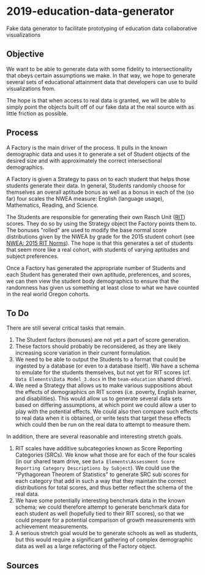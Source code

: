 # 2019-education-data-generator
Fake data generator to facilitate prototyping of education data collaborative visualizations

## Objective
We want to be able to generate data with some fidelity to intersectionality that obeys
certain assumptions we make.  In that way, we hope to generate several sets of
educational attainment data that developers can use to build visualizations from.

The hope is that when access to real data is granted, we will be able to simply point
the objects built off of our fake data at the real source with as little friction
as possible.

## Process
A Factory is the main driver of the process.  It pulls in the known demographic data
and uses it to generate a set of Student objects of the desired size and with
approximately the correct intersectional demographics.

A Factory is given a Strategy to pass on to each student that helps those students
generate their data.  In general, Students randomly choose for themselves an overall
aptitude bonus as well as a bonus in each of the (so far) four scales the NWEA
measure: English (language usage), Mathematics, Reading, and Science.

The Students are responsible for generating their own Rasch Unit ([RIT]) scores. They
do so by using the Strategy object the Factory points them to. The bonuses "rolled"
are used to modify the base normal score distributions given by the NWEA by grade
for the 2015 student cohort (see [NWEA: 2015 RIT Norms]).  The hope is that this
generates a set of students that seem more like a real cohort, with students of
varying aptitudes and subject preferences.

Once a Factory has generated the appropriate number of Students and each Student
has generated their own aptitude, preferences, and scores, we can then view the student
body demographics to ensure that the randomness has given us something at least close
to what we have counted in the real world Oregon cohorts.

## To Do
There are still several critical tasks that remain.
1. The Student factors (bonuses) are not yet a part of score generation.
1. These factors should probably be reconsidered, as they are likely increasing score
variation in their current formulation.
1. We need to be able to output the Students to a format that could be ingested by a database
(or even to a database itself).  We have a schema to emulate for the students themselves,
but not yet for RIT scores (cf. `Data Elements\Data Model_3.docx` in the `team-education`
shared drive).
1. We need a Strategy that allows us to make various suppositions about the effects
of demographics on RIT scores (i.e. poverty, English learner, and disabilities).  This
would allow us to generate several data sets based on differing assumptions, at which
point we could allow a user to play with the potential effects.  We could also then
compare such effects to real data when it is obtained, or write tests that target these
effects which could then be run on the real data to attempt to measure them.

In addition, there are several reasonable and interesting stretch goals.
1. RIT scales have additive subcategories known as Score Reporting Categories (SRCs).
We know what those are for each of the four scales (in our shared team drive, see
`Data Elements\Assessment Score Reporting Category Descriptions by Subject`).  We could
use the "Pythagorean Theorem of Statistics" to generate SRC sub scores for each category
that add in such a way that they maintain the correct distributions for total scores,
and thus better reflect the schema of the real data.
1. We have some potentially interesting benchmark data in the known schema; we could
therefore attempt to generate benchmark data for each student as well (hopefully tied
to their RIT scores), so that we could prepare for a potential comparison of growth
measurements with achievement measurements.
1. A serious stretch goal would be to generate schools as well as students, but this
would require a significant gathering of complex demographic data as well as a large
refactoring of the Factory object.


## Sources
[RIT]: https://community.nwea.org/docs/DOC-1647
[NWEA: 2015 RIT Norms]: https://www.nwea.org/resource-library/research/2015-normative-data-3
